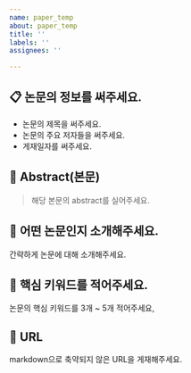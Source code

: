 ```yaml
---
name: paper_temp
about: paper_temp
title: ''
labels: ''
assignees: ''

---
```


## :clipboard: 논문의 정보를 써주세요.
- 논문의 제목을 써주세요.
- 논문의 주요 저자들을 써주세요.
- 게재일자를 써주세요.

## :page_with_curl: Abstract(본문)
> 해당 본문의 abstract를 실어주세요.

## :mag_right: 어떤 논문인지 소개해주세요.
간략하게 논문에 대해 소개해주세요.

## :key: 핵심 키워드를 적어주세요.
논문의 핵심 키워드를 3개 ~ 5개 적어주세요,

## :paperclip: URL
markdown으로 축약되지 않은 URL을 게재해주세요.
